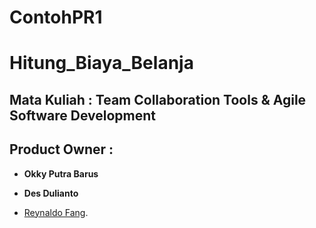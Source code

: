 # ContohPR1
# Hitung_Biaya_Belanja

## Mata Kuliah : **Team Collaboration Tools & Agile Software Development**

## Product Owner : 
- **Okky Putra Barus**
- **Des Dulianto**

- [Reynaldo Fang](https://github.com/reynaldokorn).

